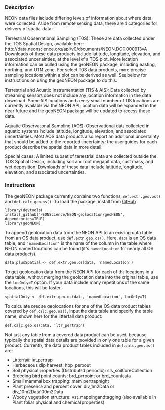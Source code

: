 ### Description

NEON data files include differing levels of information about where data were collected. Aside from remote sensing data, there are 4 categories for delivery of spatial data:

Terrestrial Observational Sampling (TOS): These are data collected under the TOS Spatial Design, available here: http://data.neonscience.org/api/v0/documents/NEON.DOC.000913vA Downloads of these data products include latitude, longitude, elevation, and associated uncertainties, at the level of a TOS plot. More location information can be pulled using the geoNEON package, including easting, northing, and UTM zone. For select TOS data products, more precise sampling locations within a plot can be derived as well. See below for instructions on using the geoNEON package to do this.

Terrestrial and Aquatic Instrumentation (TIS & AIS): Data collected by streaming sensors does not include any location information in the data download. Some AIS locations and a very small number of TIS locations are currently available via the NEON API; location data will be expanded in the near future and the geoNEON package will be updated to access these data.

Aquatic Observational Sampling (AOS): Observational data collected in aquatic systems include latitude, longitude, elevation, and associated uncertainties. Most AOS data products also report an additional uncertainty that should be added to the reported uncertainty; the user guides for each product describe the spatial data in more detail.

Special cases: A limited subset of terrestrial data are collected outside the TOS Spatial Design, including soil and root megapit data, dust mass, and wet deposition. Downloads of these data include latitude, longitude, elevation, and associated uncertainties.


### Instructions

The geoNEON package currently contains two functions, `def.extr.geo.os()` and `def.calc.geo.os()`. To load the package, install from [GitHub](https://github.com/NEONScience/NEON-geolocation/tree/master/geoNEON)

```
library(devtools)
install_github('NEONScience/NEON-geolocation/geoNEON', dependencies=TRUE)
library(geoNEON)
```

To append geolocation data from the NEON API to an existing data table from an OS data product, use `def.extr.geo.os()`. Here, `data` is an OS data table, and `'namedLocation'` is the name of the column in the table where NEON named locations can be found (it's `namedLocation` for nearly all OS data products).

```
data.plusSpatial <- def.extr.geo.os(data, 'namedLocation')
```

To get geolocation data from the NEON API for each of the locations in a data table, without merging the geolocation data into the original table, use the `locOnly=T` option. If your data include many repetitions of the same locations, this will be faster.

```
spatialOnly <- def.extr.geo.os(data, 'namedLocation', locOnly=T)
```

To calculate precise geolocations for one of the OS data product tables covered by `def.calc.geo.os()`, input the data table and specify the table name, shown here for the litterfall data product:

```
def.calc.geo.os(data, 'ltr_pertrap')
```

Not just any table from a covered data product can be used, because typically the spatial data details are provided in only one table for a given product. Currently, the data product tables included in `def.calc.geo.os()` are:

+ Litterfall: ltr_pertrap
+ Herbaceous clip harvest: hbp_perbout
+ Soil physical properties (Distributed periodic): sls_soilCoreCollection
+ Breeding bird point counts: brd_perpoint or brd_countdata
+ Small mammal box trapping: mam_pertrapnight
+ Plant presence and percent cover: div_1m2Data or div_10m2Data100m2Data
+ Woody vegetation structure: vst_mappingandtagging (also available in Plant foliar physical and chemical properties)


